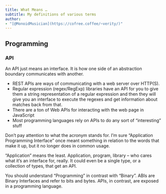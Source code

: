 ```yaml
---
title: What Means …
subtitle: My definitions of various terms
author:
- "[@MonoidMusician](https://cofree.coffee/~verity/)"
---
```


## Programming

### API

An API just means an interface.
It is how one side of an abstraction boundary communicates with another.

- REST APIs are ways of communicating with a web server over HTTP(S).
- Regular expression (regex/RegExp) libraries have an API for you to give them a string representation of a regular expression and then they will give you an interface to execute the regexes and get information about matches back from that.
- There are a ton of Web APIs for interacting with the web page in JavaScript
- Most programming languages rely on APIs to do any sort of “interesting” stuff

Donʼt pay attention to what the acronym stands for.
Iʼm sure “Application Programming Interface” once meant something in relation to the words that make it up, but it no longer does in common usage.

“Application” means the least.
Application, program, library – who cares what itʼs an interface for, really.
It could even be a single type, or a collection of types, that get an API.

You should understand “Programming” in contrast with “Binary”.
ABIs are Binary Interfaces and refer to bits and bytes.
APIs, in contrast, are exposed in a programming language.
